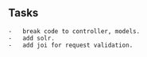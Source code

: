 ## Tasks

    -   break code to controller, models.
    -   add solr.
    -   add joi for request validation.